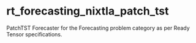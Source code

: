 # rt_forecasting_nixtla_patch_tst
PatchTST Forecaster for the Forecasting problem category as per Ready Tensor specifications.
